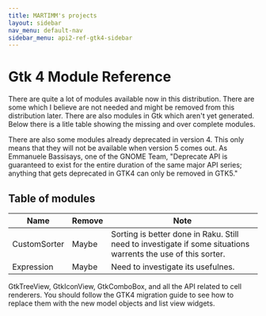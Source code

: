 ```yaml
---
title: MARTIMM's projects
layout: sidebar
nav_menu: default-nav
sidebar_menu: api2-ref-gtk4-sidebar
---
```


# Gtk 4 Module Reference

There are quite a lot of modules available now in this distribution. There are some which I believe are not needed and might be removed from this distribution later. There are also modules in Gtk which aren't yet generated. Below there is a litle table showing the missing and over complete modules.

There are also some modules already deprecated in version 4. This only means that they will not be available when version 5 comes out. As Emmanuele Bassisays, one of the GNOME Team,
  "Deprecate API is guaranteed to exist for the entire duration of the same major API series; anything that gets deprecated in GTK4 can only be removed in GTK5."

## Table of modules

| Name | Remove | Note |
|-|-|-|
CustomSorter | Maybe | Sorting is better done in Raku. Still need to investigate if some situations warrents the use of this sorter.
Expression| Maybe | Need to investigate its usefulnes.

GtkTreeView, GtkIconView, GtkComboBox, and all the API related to cell renderers. You should follow the GTK4 migration guide to see how to replace them with the new model objects and list view widgets.